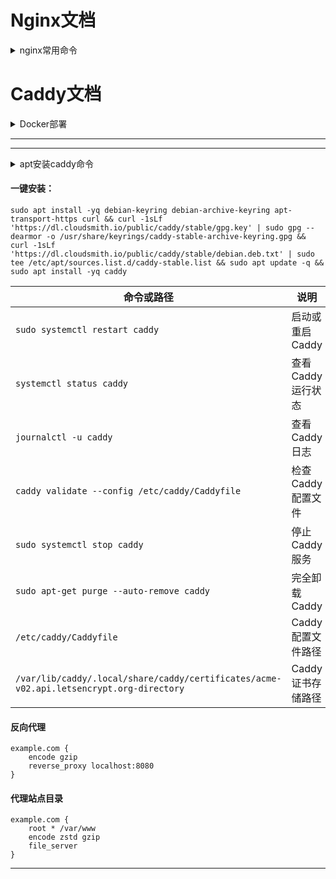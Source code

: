 # Nginx文档


<details>
  <summary>nginx常用命令</summary>

| 命令                          | 说明                     |
|-------------------------------|--------------------------|
| `sudo apt update && sudo apt install -yq nginx` | 安装 Nginx               |
| `sudo systemctl start nginx`   | 启动 Nginx               |
| `sudo systemctl stop nginx`    | 停止 Nginx               |
| `sudo systemctl restart nginx` | 重启 Nginx               |
| `sudo nginx -t`                | 检查 Nginx 配置           |
| `sudo systemctl reload nginx`  | 重新加载 Nginx 配置      |
| `sudo systemctl status nginx`  | 查看 Nginx 状态          |
| `sudo systemctl enable nginx`  | 启用 Nginx 开机自启动    |
| `sudo systemctl disable nginx` | 禁用 Nginx 开机自启动    |
| `sudo apt purge nginx` | 完全卸载 Ngxin          |

| 配置文件路径                  | 说明                     |
|-------------------------------|--------------------------|
| `/etc/nginx/nginx.conf`        | 主配置文件               |
| `/etc/nginx/sites-available/`  | 站点配置文件目录         |
| `/etc/nginx/sites-enabled/`    | 启用的站点配置文件目录   |
| `/var/log/nginx/access.log`    | 访问日志文件             |
| `/var/log/nginx/error.log`     | 错误日志文件             |
| `/etc/nginx/conf.d/`           | 自定义配置文件目录       |
| [Nginx 配置生成器](https://www.digitalocean.com/community/tools/nginx) | 在线生成 Nginx 配置 |

    
</details>


# Caddy文档

<details>
  <summary>Docker部署</summary>

`docker-compose.yaml`配置

```
services:
  caddy:
    image: caddy:alpine
    container_name: caddy
    ports:
      - "80:80"
      - "443:443"
    volumes:
      - /etc/caddy/Caddyfile:/etc/caddy/Caddyfile
      - /var/www/home:/srv
    restart: always
```
    
</details>

---
---

<details>
  <summary>apt安装caddy命令</summary>
```
sudo apt install -y debian-keyring debian-archive-keyring apt-transport-https curl
curl -1sLf 'https://dl.cloudsmith.io/public/caddy/stable/gpg.key' | sudo gpg --dearmor -o /usr/share/keyrings/caddy-stable-archive-keyring.gpg
curl -1sLf 'https://dl.cloudsmith.io/public/caddy/stable/debian.deb.txt' | sudo tee /etc/apt/sources.list.d/caddy-stable.list
sudo apt update
sudo apt install caddy -yq
```
</details>



#### 一键安装：
```
sudo apt install -yq debian-keyring debian-archive-keyring apt-transport-https curl && curl -1sLf 'https://dl.cloudsmith.io/public/caddy/stable/gpg.key' | sudo gpg --dearmor -o /usr/share/keyrings/caddy-stable-archive-keyring.gpg && curl -1sLf 'https://dl.cloudsmith.io/public/caddy/stable/debian.deb.txt' | sudo tee /etc/apt/sources.list.d/caddy-stable.list && sudo apt update -q && sudo apt install -yq caddy
```

| 命令或路径                                          | 说明                         |
|-----------------------------------------------------|------------------------------|
| `sudo systemctl restart caddy`                      | 启动或重启 Caddy                   |
| `systemctl status caddy`                            | 查看 Caddy 运行状态           |
| `journalctl -u caddy`                              | 查看 Caddy 日志           |
| `caddy validate --config /etc/caddy/Caddyfile`      | 检查 Caddy 配置文件           |
| `sudo systemctl stop caddy`                         | 停止 Caddy 服务               |
| `sudo apt-get purge --auto-remove caddy`            | 完全卸载 Caddy                |
| `/etc/caddy/Caddyfile`                              | Caddy 配置文件路径            |
| `/var/lib/caddy/.local/share/caddy/certificates/acme-v02.api.letsencrypt.org-directory` | Caddy 证书存储路径            |


#### 反向代理
```
example.com {
    encode gzip
    reverse_proxy localhost:8080
}
```

#### 代理站点目录
```
example.com {
    root * /var/www
    encode zstd gzip
    file_server
}
```


---

